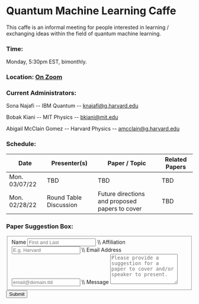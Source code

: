 # Quantum Machine Learning Caffe
This caffe is an informal meeting for people interested in learning / exchanging ideas within the field of quantum machine learning. 

### Time: 
Monday, 5:30pm EST, bimonthly. 

### Location: <a href="https://mit.zoom.us/j/91623118691"> On Zoom </a>

### Current Administrators: 
Sona Najafi -- IBM Quantum -- knajafi@g.harvard.edu

Bobak Kiani -- MIT Physics -- bkiani@mit.edu

Abigail McClain Gomez -- Harvard Physics -- amcclain@g.harvard.edu

### Schedule: 

| Date           | Presenter(s)   | Paper / Topic   | Related Papers|
| -------------- | ---------------------- | ------------------------------------------------ | -------------- | 
| Mon. 03/07/22  | TBD | TBD | TBD |
| Mon. 02/28/22  | Round Table Discussion | Future directions and proposed papers to cover   | TBD | 


### Paper Suggestion Box:
<form id="fs-frm" name="simple-contact-form" accept-charset="utf-8" action="https://formspree.io/f/meqnkarq" method="post">
  <fieldset id="fs-frm-inputs">
    <label for="name">Name</label>
    <input type="text" name="name" id="name" placeholder="First and Last" required=""> \\
    <label for="affiliation">Affiliation</label>
    <input type="text" name="affiliation" id="affiliation" placeholder="E.g. Harvard" required=""> \\
    <label for="email-address">Email Address</label>
    <input type="email" name="_replyto" id="email-address" placeholder="email@domain.tld" required=""> \\
    <label for="message">Message</label>
    <textarea rows="5" name="message" id="message" placeholder="Please provide a suggestion for a paper to cover and/or speaker to present." required=""></textarea>
    <input type="hidden" name="_subject" id="email-subject" value="Contact Form Submission">
  </fieldset>
  <input type="submit" value="Submit">
</form>
